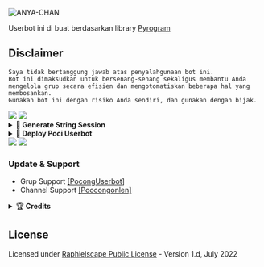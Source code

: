 ![ANYA-CHAN](https://telegra.ph/file/797ca7b6ec45871ad059d.jpg)


Userbot ini di buat berdasarkan library [Pyrogram](https://github.com/pyrogram/pyrogram)





## Disclaimer

```
Saya tidak bertanggung jawab atas penyalahgunaan bot ini.
Bot ini dimaksudkan untuk bersenang-senang sekaligus membantu Anda
mengelola grup secara efisien dan mengotomatiskan beberapa hal yang membosankan.
Gunakan bot ini dengan risiko Anda sendiri, dan gunakan dengan bijak.
```

<img src="https://user-images.githubusercontent.com/73097560/115834477-dbab4500-a447-11eb-908a-139a6edaec5c.gif">
<img src="https://user-images.githubusercontent.com/73097560/115834477-dbab4500-a447-11eb-908a-139a6edaec5c.gif">

<details>
    <summary> <b>🔗 Generate String Session</b></summary><br/>

<p align="center"><a href="https://telegram.dog/stringpocongbot?start"><img src="https://img.shields.io/badge/Ambil%20String%20Session-blue?style=for-the-badge&logo=telegram" width="200"" /></a></p>

</details>

<details>
    <summary> <b>🔗 Deploy Poci Userbot</b></summary><br/>

<p align="center"><a href="https://dashboard.heroku.com/new?template=https://github.com/poocong/PociUserbot/tree/master"><img src="https://img.shields.io/badge/Deploy%20Lewat%20Web%20Heroku-blueviolet?style=for-the-badge&logo=heroku" width="200"" /></a></p>

<p align="center"><a href="https://telegram.dog/XTZ_HerokuBot?start=cG9vY29uZy9Qb2NpVXNlcmJvdCBtYXN0ZXI"><img src="https://img.shields.io/badge/Deploy%20Lewat%20Bot%20Heroku-blueviolet?style=for-the-badge&logo=heroku" width="200"" /></a></p>

</details>

<img src="https://user-images.githubusercontent.com/73097560/115834477-dbab4500-a447-11eb-908a-139a6edaec5c.gif">
<img src="https://user-images.githubusercontent.com/73097560/115834477-dbab4500-a447-11eb-908a-139a6edaec5c.gif">

### Update & Support
* Grup Support [[PocongUserbot]](https://t.me/PocongUserbot)
* Channel Support [[Poocongonlen]](https://t.me/PocongProject)

<details>
    <summary>&#127942 <b>Credits</b></summary><br/>

#### Thanks To [Everyone](https://github.com/poocong/PociUserbot/graphs/contributors) Who Has Helped Make This Userbot Awesome!
- [Pyrogram](https://github.com/pyrogram/pyrogram) - base
- [Toni](https://github.com/Toni880) - Prime
- [Atka](https://github.com/jokokendi) - Ice-Userbot
- [Poocong](https://github.com/poocong) - PocongUserbot
- [ZectUserBot](https://github.com/SHRE-YANSH)
- [TeamYukki](https://github.com/TeamYukki/YukkiMusicBot) - YukkiMusicBot
- [TheHamkerCat](https://github.com/TheHamkerCat/WilliamButcherBot) - WilliamButcherBot
- [Xyren](https://github.com/Xyren-64bit)
- [mrismanaziz](https://github.com/mrismanaziz/PyroMan-Userbot) - PyroMan-Userbot

</details>

## License
Licensed under [Raphielscape Public License](https://github.com/poocong/PociUserbot/blob/PociUserbot/LICENSE) - Version 1.d, July 2022

